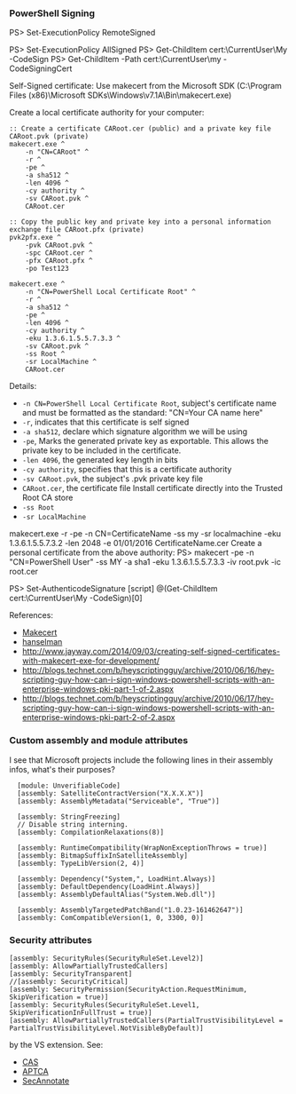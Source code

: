 
### PowerShell Signing

PS> Set-ExecutionPolicy RemoteSigned

PS> Set-ExecutionPolicy AllSigned
PS> Get-ChildItem cert:\CurrentUser\My -CodeSign
PS> Get-ChildItem -Path cert:\CurrentUser\my -CodeSigningCert

Self-Signed certificate:
Use makecert from the Microsoft SDK (C:\Program Files (x86)\Microsoft SDKs\Windows\v7.1A\Bin\makecert.exe)

Create a local certificate authority for your computer:
```
:: Create a certificate CARoot.cer (public) and a private key file CARoot.pvk (private)
makecert.exe ^
    -n "CN=CARoot" ^
    -r ^
    -pe ^
    -a sha512 ^
    -len 4096 ^
    -cy authority ^
    -sv CARoot.pvk ^
    CARoot.cer

:: Copy the public key and private key into a personal information exchange file CARoot.pfx (private)
pvk2pfx.exe ^
    -pvk CARoot.pvk ^
    -spc CARoot.cer ^
    -pfx CARoot.pfx ^
    -po Test123

makecert.exe ^
    -n "CN=PowerShell Local Certificate Root" ^
    -r ^
    -a sha512 ^
    -pe ^
    -len 4096 ^
    -cy authority ^
    -eku 1.3.6.1.5.5.7.3.3 ^
    -sv CARoot.pvk ^
    -ss Root ^
    -sr LocalMachine ^
    CARoot.cer
```
Details:
- `-n CN=PowerShell Local Certificate Root`, subject's certificate name
  and must be formatted as the standard: "CN=Your CA name here"
- `-r`, indicates that this certificate is self signed
- `-a sha512`, declare which signature algorithm we will be using
- `-pe`, Marks the generated private key as exportable. This allows the private key to be included in the certificate.
- `-len 4096`, the generated key length in bits
- `-cy authority`, specifies that this is a certificate authority
- `-sv CARoot.pvk`, the subject's .pvk private key file
- `CARoot.cer`, the certificate file
Install certificate directly into the Trusted Root CA store
- `-ss Root`
- `-sr LocalMachine`

makecert.exe -r -pe -n CN=CertificateName -ss my -sr localmachine -eku 1.3.6.1.5.5.7.3.2 -len 2048 -e 01/01/2016 CertificateName.cer
Create a personal certificate from the above authority:
PS> makecert -pe -n "CN=PowerShell User" -ss MY -a sha1 -eku 1.3.6.1.5.5.7.3.3 -iv root.pvk -ic root.cer

PS> Set-AuthenticodeSignature [script] @(Get-ChildItem cert:\CurrentUser\My -CodeSign)[0]

References:
- [Makecert](http://msdn.microsoft.com/en-us/library/bfsktky3%28v=vs.110%29.aspx)
- [hanselman](http://www.hanselman.com/blog/SigningPowerShellScripts.aspx)
- http://www.jayway.com/2014/09/03/creating-self-signed-certificates-with-makecert-exe-for-development/
- http://blogs.technet.com/b/heyscriptingguy/archive/2010/06/16/hey-scripting-guy-how-can-i-sign-windows-powershell-scripts-with-an-enterprise-windows-pki-part-1-of-2.aspx
- http://blogs.technet.com/b/heyscriptingguy/archive/2010/06/17/hey-scripting-guy-how-can-i-sign-windows-powershell-scripts-with-an-enterprise-windows-pki-part-2-of-2.aspx

### Custom assembly and module attributes

I see that Microsoft projects include the following lines in their
assembly infos, what's their purposes?
```
  [module: UnverifiableCode]
  [assembly: SatelliteContractVersion("X.X.X.X")]
  [assembly: AssemblyMetadata("Serviceable", "True")]

  [assembly: StringFreezing]
  // Disable string interning.
  [assembly: CompilationRelaxations(8)]

  [assembly: RuntimeCompatibility(WrapNonExceptionThrows = true)]
  [assembly: BitmapSuffixInSatelliteAssembly]
  [assembly: TypeLibVersion(2, 4)]

  [assembly: Dependency("System,", LoadHint.Always)]
  [assembly: DefaultDependency(LoadHint.Always)]
  [assembly: AssemblyDefaultAlias("System.Web.dll")]

  [assembly: AssemblyTargetedPatchBand("1.0.23-161462647")]
  [assembly: ComCompatibleVersion(1, 0, 3300, 0)]
```

### Security attributes

```
[assembly: SecurityRules(SecurityRuleSet.Level2)]
[assembly: AllowPartiallyTrustedCallers]
[assembly: SecurityTransparent]
//[assembly: SecurityCritical]
[assembly: SecurityPermission(SecurityAction.RequestMinimum, SkipVerification = true)]
[assembly: SecurityRules(SecurityRuleSet.Level1, SkipVerificationInFullTrust = true)]
[assembly: AllowPartiallyTrustedCallers(PartialTrustVisibilityLevel = PartialTrustVisibilityLevel.NotVisibleByDefault)]
```
  by the VS extension. See:
  * [CAS](http://msdn.microsoft.com/en-us/library/c5tk9z76%28v=vs.110%29.aspx)
  * [APTCA](http://msdn.microsoft.com/fr-fr/magazine/ee336023.aspx)
  * [SecAnnotate](http://blogs.msdn.com/b/shawnfa/archive/2009/11/18/using-secannotate-to-analyze-your-assemblies-for-transparency-violations-an-example.aspx)
